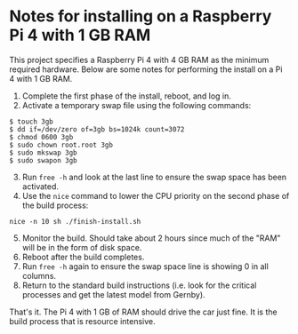 # Notes for installing on a Raspberry Pi 4 with 1 GB RAM

This project specifies a Raspberry Pi 4 with 4 GB RAM as the minimum required hardware. Below are some notes for performing the install on a Pi 4 with 1 GB RAM.

1. Complete the first phase of the install, reboot, and log in.
2. Activate a temporary swap file using the following commands:

```
$ touch 3gb
$ dd if=/dev/zero of=3gb bs=1024k count=3072
$ chmod 0600 3gb
$ sudo chown root.root 3gb
$ sudo mkswap 3gb
$ sudo swapon 3gb
```

3. Run `free -h` and look at the last line to ensure the swap space has been activated.
4. Use the `nice` command to lower the CPU priority on the second phase of the build process:

`nice -n 10 sh ./finish-install.sh`

5. Monitor the build. Should take about 2 hours since much of the "RAM" will be in the form of disk space.
6. Reboot after the build completes.
7. Run `free -h` again to ensure the swap space line is showing 0 in all columns.
8. Return to the standard build instructions (i.e. look for the critical processes and get the latest model from Gernby).

That's it. The Pi 4 with 1 GB of RAM should drive the car just fine. It is the build process that is resource intensive.
